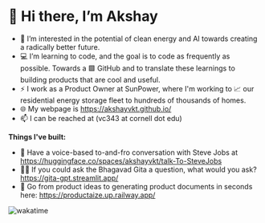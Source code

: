 # 👋 Hi there, I’m Akshay 
- 👀 I’m interested in the potential of clean energy and AI towards creating a radically better future.
- 💻 I’m learning to code, and the goal is to code as frequently as possible. Towards a 🟩 GitHub and to translate these learnings to building products      that are cool and useful.
- ⚡ I work as a Product Owner at SunPower, where I'm working to 📈 our residential energy storage fleet to hundreds of thousands of homes. 
- 🌐 My webpage is https://akshayvkt.github.io/
- 📫 I can be reached at (vc343 at cornell dot edu)

**Things I've built:**
-  Have a voice-based to-and-fro conversation with Steve Jobs at https://huggingface.co/spaces/akshayvkt/talk-To-SteveJobs
- 🙏🏽 If you could ask the Bhagavad Gita a question, what would you ask? https://gita-gpt.streamlit.app/
- 📝 Go from product ideas to generating product documents in seconds here: https://productaize.up.railway.app/



![wakatime](https://wakatime.com/badge/user/b0ee387a-f4eb-43cf-8b40-16f3aa41b5db.svg)

<!---
akshayvkt/akshayvkt is a ✨ special ✨ repository because its `README.md` (this file) appears on your GitHub profile.
You can click the Preview link to take a look at your changes.
--->
